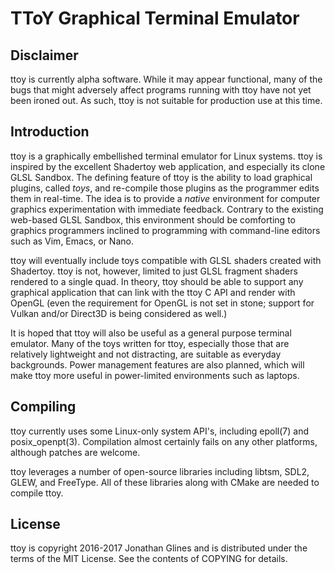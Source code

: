 # TToY Graphical Terminal Emulator

## Disclaimer
ttoy is currently alpha software. While it may appear functional, many of
the bugs that might adversely affect programs running with ttoy have not
yet been ironed out. As such, ttoy is not suitable for production use at
this time.

## Introduction
ttoy is a graphically embellished terminal emulator for Linux systems.
ttoy is inspired by the excellent Shadertoy web application, and especially
its clone GLSL Sandbox. The defining feature of ttoy is the ability to load
graphical plugins, called *toys*, and re-compile those plugins as the
programmer edits them in real-time.  The idea is to provide a *native*
environment for computer graphics experimentation with immediate feedback.
Contrary to the existing web-based GLSL Sandbox, this environment should be
comforting to graphics programmers inclined to programming with command-line
editors such as Vim, Emacs, or Nano.

ttoy will eventually include toys compatible with GLSL shaders created with
Shadertoy.  ttoy is not, however, limited to just GLSL fragment shaders
rendered to a single quad. In theory, ttoy should be able to support any
graphical application that can link with the ttoy C API and render with
OpenGL (even the requirement for OpenGL is not set in stone; support for Vulkan
and/or Direct3D is being considered as well.)

It is hoped that ttoy will also be useful as a general purpose terminal
emulator. Many of the toys written for ttoy, especially those that are
relatively lightweight and not distracting, are suitable as everyday
backgrounds. Power management features are also planned, which will make
ttoy more useful in power-limited environments such as laptops.

## Compiling
ttoy currently uses some Linux-only system API's, including epoll(7) and
posix_openpt(3). Compilation almost certainly fails on any other platforms,
although patches are welcome.

ttoy leverages a number of open-source libraries including libtsm, SDL2,
GLEW, and FreeType. All of these libraries along with CMake are needed to
compile ttoy.

## License
ttoy is copyright 2016-2017 Jonathan Glines and is distributed under the terms
of the MIT License. See the contents of COPYING for details.
